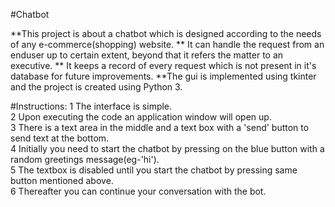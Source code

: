 #Chatbot

**This project is about a chatbot which is designed according to the needs of any e-commerce(shopping) website.
** It can handle the request from an enduser up to certain extent, beyond that it refers the matter to an executive.
** It keeps a record of every request which is not present in it's database for future improvements.
**The gui is implemented using tkinter and the project is created using Python 3.

#Instructions:
  1 The interface is simple.\
  2 Upon executing the code an application window will open up.\
  3 There is a text area in the middle and a text box with a 'send' button to send text at the bottom.\
  4 Initially you need to start the chatbot by pressing on the blue button with a random greetings message(eg-'hi'). \
  5 The textbox is disabled until you start the chatbot by pressing same button mentioned above.\
  6 Thereafter you can continue your conversation with the bot.